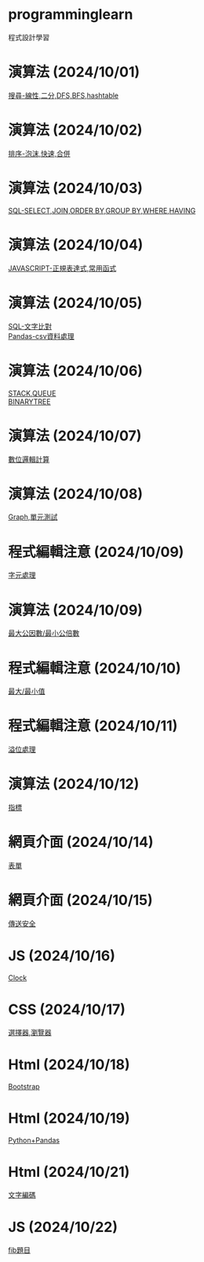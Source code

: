 # programminglearn
程式設計學習
# 演算法 (2024/10/01)
  [搜尋-線性,二分,DFS,BFS,hashtable](searchline.cpp)
# 演算法 (2024/10/02)
  [排序-泡沫,快速,合併](sort.cpp)
# 演算法 (2024/10/03)
  [SQL-SELECT,JOIN,ORDER BY,GROUP BY,WHERE,HAVING](sqlbasic.sql)
# 演算法 (2024/10/04)
  [JAVASCRIPT-正規表達式,常用函式](jstest.js)
# 演算法 (2024/10/05)
  [SQL-文字比對](sqlstring.sql)<br>
  [Pandas-csv資料處理](pandascsv.py)
# 演算法 (2024/10/06)
  [STACK](stack.cpp),[QUEUE](queue.cpp)<br>
  [BINARYTREE](binarytreesort.cpp)
# 演算法 (2024/10/07)
  [數位邏輯計算](digitallogic1.cpp)
# 演算法 (2024/10/08)
  [Graph](graph1.h),[單元測試](unittest1.cpp)
# 程式編輯注意 (2024/10/09)
  [字元處理](handlechar.cpp)
# 演算法 (2024/10/09)
  [最大公因數/最小公倍數](gcdandlcm.cpp)
# 程式編輯注意 (2024/10/10)
  [最大/最小值](maxandminvalue.cpp)
# 程式編輯注意 (2024/10/11)
  [溢位處理](overflowhandling.cpp)
# 演算法 (2024/10/12)
  [指標](point1.cpp)
# 網頁介面 (2024/10/14)
  [表單](htmlpostpage.html)
# 網頁介面 (2024/10/15)
  [傳送安全](jssafeway.js)
# JS (2024/10/16)
  [Clock](jsclock.html)
# CSS (2024/10/17)
  [選擇器,瀏覽器](css1.css)
# Html (2024/10/18)
  [Bootstrap](htmlboostrap1.html)
# Html (2024/10/19)
  [Python+Pandas](pandas.py)
# Html (2024/10/21)
  [文字編碼](jschar.js)
# JS (2024/10/22)
  [fib題目](202410222204.js)
